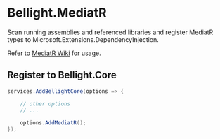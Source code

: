 # Bellight.MediatR
Scan running assemblies and referenced libraries and register MediatR types to Microsoft.Extensions.DependencyInjection.

Refer to [MediatR Wiki](https://github.com/jbogard/MediatR/wiki) for usage.

## Register to Bellight.Core

```c#
services.AddBellightCore(options => {

    // other options
    // ...

    options.AddMediatR();
});

```